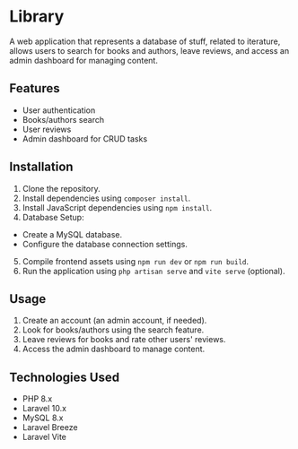 # Library
A web application that represents a database of stuff, related to iterature, allows users to search for books and authors, leave reviews, and access an admin dashboard for managing content.

## Features

- User authentication
- Books/authors search
- User reviews
- Admin dashboard for CRUD tasks

## Installation

1. Clone the repository.
2. Install dependencies using `composer install`.
3. Install JavaScript dependencies using `npm install`.
4. Database Setup: 
- Create a MySQL database.
- Configure the database connection settings.
5. Compile frontend assets using `npm run dev` or `npm run build`.
6. Run the application using `php artisan serve` and `vite serve` (optional).

## Usage

1. Create an account (an admin account, if needed).
2. Look for books/authors using the search feature.
3. Leave reviews for books and rate other users' reviews.
4. Access the admin dashboard to manage content.

## Technologies Used

- PHP 8.x
- Laravel 10.x
- MySQL 8.x
- Laravel Breeze
- Laravel Vite
